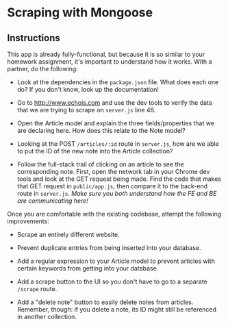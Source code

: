 # Scraping with Mongoose

## Instructions

This app is already fully-functional, but because it is so similar to your homework assignment, it's important to understand how it works. With a partner, do the following:

* Look at the dependencies in the `package.json` file. What does each one do? If you don't know, look up the documentation!

* Go to <http://www.echojs.com> and use the dev tools to verify the data that we are trying to scrape on `server.js` line 46.

* Open the Article model and explain the three fields/properties that we are declaring here. How does this relate to the Note model?

* Looking at the POST `/articles/:id` route in `server.js`, how are we able to put the ID of the new note into the Article collection?

* Follow the full-stack trail of clicking on an article to see the corresponding note. First, open the network tab in your Chrome dev tools and look at the GET request being made. Find the code that makes that GET request in `public/app.js`, then compare it to the back-end route in `server.js`. *Make sure you both understand how the FE and BE are communicating here!*

Once you are comfortable with the existing codebase, attempt the following improvements:

* Scrape an entirely different website.

* Prevent duplicate entries from being inserted into your database.

* Add a regular expression to your Article model to prevent articles with certain keywords from getting into your database.

* Add a scrape button to the UI so you don't have to go to a separate `/scrape` route.

* Add a "delete note" button to easily delete notes from articles. Remember, though: if you delete a note, its ID might still be referenced in another collection.